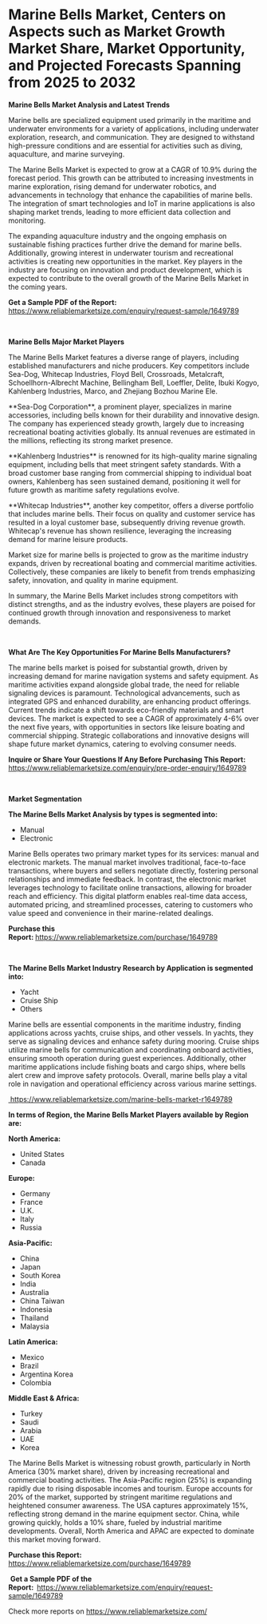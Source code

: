 <p><h1>Marine Bells Market, Centers on Aspects such as Market Growth Market Share, Market Opportunity, and Projected Forecasts Spanning from 2025 to 2032</h1></p><p><strong>Marine Bells Market Analysis and Latest Trends</strong></p>
<p><p>Marine bells are specialized equipment used primarily in the maritime and underwater environments for a variety of applications, including underwater exploration, research, and communication. They are designed to withstand high-pressure conditions and are essential for activities such as diving, aquaculture, and marine surveying.</p><p>The Marine Bells Market is expected to grow at a CAGR of 10.9% during the forecast period. This growth can be attributed to increasing investments in marine exploration, rising demand for underwater robotics, and advancements in technology that enhance the capabilities of marine bells. The integration of smart technologies and IoT in marine applications is also shaping market trends, leading to more efficient data collection and monitoring.</p><p>The expanding aquaculture industry and the ongoing emphasis on sustainable fishing practices further drive the demand for marine bells. Additionally, growing interest in underwater tourism and recreational activities is creating new opportunities in the market. Key players in the industry are focusing on innovation and product development, which is expected to contribute to the overall growth of the Marine Bells Market in the coming years.</p></p>
<p><strong>Get a Sample PDF of the Report:&nbsp;</strong> <a href="https://www.reliablemarketsize.com/enquiry/request-sample/1649789?utm_campaign=1901&utm_medium=2&utm_source=Github&utm_content=ia&utm_term=18022025&utm_id=marine-bells">https://www.reliablemarketsize.com/enquiry/request-sample/1649789</a></p>
<p>&nbsp;</p>
<p><strong>Marine Bells Major Market Players</strong></p>
<p><p>The Marine Bells Market features a diverse range of players, including established manufacturers and niche producers. Key competitors include Sea-Dog, Whitecap Industries, Floyd Bell, Crossroads, Metalcraft, Schoellhorn-Albrecht Machine, Bellingham Bell, Loeffler, Delite, Ibuki Kogyo, Kahlenberg Industries, Marco, and Zhejiang Bozhou Marine Ele.</p><p>**Sea-Dog Corporation**, a prominent player, specializes in marine accessories, including bells known for their durability and innovative design. The company has experienced steady growth, largely due to increasing recreational boating activities globally. Its annual revenues are estimated in the millions, reflecting its strong market presence.</p><p>**Kahlenberg Industries** is renowned for its high-quality marine signaling equipment, including bells that meet stringent safety standards. With a broad customer base ranging from commercial shipping to individual boat owners, Kahlenberg has seen sustained demand, positioning it well for future growth as maritime safety regulations evolve.</p><p>**Whitecap Industries**, another key competitor, offers a diverse portfolio that includes marine bells. Their focus on quality and customer service has resulted in a loyal customer base, subsequently driving revenue growth. Whitecap's revenue has shown resilience, leveraging the increasing demand for marine leisure products.</p><p>Market size for marine bells is projected to grow as the maritime industry expands, driven by recreational boating and commercial maritime activities. Collectively, these companies are likely to benefit from trends emphasizing safety, innovation, and quality in marine equipment.</p><p>In summary, the Marine Bells Market includes strong competitors with distinct strengths, and as the industry evolves, these players are poised for continued growth through innovation and responsiveness to market demands.</p></p>
<p>&nbsp;</p>
<p><strong>What Are The Key Opportunities For Marine Bells Manufacturers?</strong></p>
<p><p>The marine bells market is poised for substantial growth, driven by increasing demand for marine navigation systems and safety equipment. As maritime activities expand alongside global trade, the need for reliable signaling devices is paramount. Technological advancements, such as integrated GPS and enhanced durability, are enhancing product offerings. Current trends indicate a shift towards eco-friendly materials and smart devices. The market is expected to see a CAGR of approximately 4-6% over the next five years, with opportunities in sectors like leisure boating and commercial shipping. Strategic collaborations and innovative designs will shape future market dynamics, catering to evolving consumer needs.</p></p>
<p><strong>Inquire or Share Your Questions If Any Before Purchasing This Report:</strong> <a href="https://www.reliablemarketsize.com/enquiry/pre-order-enquiry/1649789?utm_campaign=1901&utm_medium=2&utm_source=Github&utm_content=ia&utm_term=18022025&utm_id=marine-bells">https://www.reliablemarketsize.com/enquiry/pre-order-enquiry/1649789</a></p>
<p>&nbsp;</p>
<p><strong>Market Segmentation</strong></p>
<p><strong>The Marine Bells Market Analysis by types is segmented into:</strong></p>
<p><ul><li>Manual</li><li>Electronic</li></ul></p>
<p><p>Marine Bells operates two primary market types for its services: manual and electronic markets. The manual market involves traditional, face-to-face transactions, where buyers and sellers negotiate directly, fostering personal relationships and immediate feedback. In contrast, the electronic market leverages technology to facilitate online transactions, allowing for broader reach and efficiency. This digital platform enables real-time data access, automated pricing, and streamlined processes, catering to customers who value speed and convenience in their marine-related dealings.</p></p>
<p><strong>Purchase this Report:&nbsp;</strong><a href="https://www.reliablemarketsize.com/purchase/1649789?utm_campaign=1901&utm_medium=2&utm_source=Github&utm_content=ia&utm_term=18022025&utm_id=marine-bells">https://www.reliablemarketsize.com/purchase/1649789</a></p>
<p>&nbsp;</p>
<p><strong>The Marine Bells Market Industry Research by Application is segmented into:</strong></p>
<p><ul><li>Yacht</li><li>Cruise Ship</li><li>Others</li></ul></p>
<p><p>Marine bells are essential components in the maritime industry, finding applications across yachts, cruise ships, and other vessels. In yachts, they serve as signaling devices and enhance safety during mooring. Cruise ships utilize marine bells for communication and coordinating onboard activities, ensuring smooth operation during guest experiences. Additionally, other maritime applications include fishing boats and cargo ships, where bells alert crew and improve safety protocols. Overall, marine bells play a vital role in navigation and operational efficiency across various marine settings.</p></p>
<p><a href="https://www.reliablemarketsize.com/marine-bells-market-r1649789?utm_campaign=1901&utm_medium=2&utm_source=Github&utm_content=ia&utm_term=18022025&utm_id=marine-bells">&nbsp;https://www.reliablemarketsize.com/marine-bells-market-r1649789</a></p>
<p><strong>In terms of Region, the Marine Bells Market Players available by Region are:</strong></p>
<p>
    <p> <strong> North America: </strong>
        <ul>
            <li>United States</li>
            <li>Canada</li>
        </ul>
        </p> 
    <p> <strong> Europe: </strong>
        <ul>
            <li>Germany</li>
            <li>France</li>
            <li>U.K.</li>
            <li>Italy</li>
            <li>Russia</li>
        </ul>
        </p> 
    <p> <strong> Asia-Pacific: </strong>
        <ul>
            <li>China</li>
            <li>Japan</li>
            <li>South Korea</li>
            <li>India</li>
            <li>Australia</li>
            <li>China Taiwan</li>
            <li>Indonesia</li>
            <li>Thailand</li>
            <li>Malaysia</li>
        </ul>
        </p> 
    <p> <strong> Latin America: </strong>
        <ul>
            <li>Mexico</li>
            <li>Brazil</li>
            <li>Argentina Korea</li>
            <li>Colombia</li>
        </ul>
        </p> 
    <p> <strong> Middle East & Africa: </strong>
        <ul>
            <li>Turkey</li>
            <li>Saudi</li>
            <li>Arabia</li>
            <li>UAE</li>
            <li>Korea</li>
        </ul>
    </p>
    </p>
<p><p>The Marine Bells Market is witnessing robust growth, particularly in North America (30% market share), driven by increasing recreational and commercial boating activities. The Asia-Pacific region (25%) is expanding rapidly due to rising disposable incomes and tourism. Europe accounts for 20% of the market, supported by stringent maritime regulations and heightened consumer awareness. The USA captures approximately 15%, reflecting strong demand in the marine equipment sector. China, while growing quickly, holds a 10% share, fueled by industrial maritime developments. Overall, North America and APAC are expected to dominate this market moving forward.</p></p>
<p><strong>Purchase this Report: </strong><a href="https://www.reliablemarketsize.com/purchase/1649789?utm_campaign=1901&utm_medium=2&utm_source=Github&utm_content=ia&utm_term=18022025&utm_id=marine-bells">https://www.reliablemarketsize.com/purchase/1649789</a></p>
<p>&nbsp;<strong>Get a Sample PDF of the Report:&nbsp;&nbsp;</strong><a href="https://www.reliablemarketsize.com/enquiry/request-sample/1649789?utm_campaign=1901&utm_medium=2&utm_source=Github&utm_content=ia&utm_term=18022025&utm_id=marine-bells">https://www.reliablemarketsize.com/enquiry/request-sample/1649789</a></p>
<p><strong></strong></p>
<p>Check more reports on <a href="https://www.reliablemarketsize.com/?utm_campaign=1901&utm_medium=2&utm_source=Github&utm_content=ia&utm_term=18022025&utm_id=marine-bells">https://www.reliablemarketsize.com/</a></p>